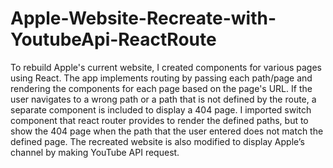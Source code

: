 # Apple-Website-Recreate-with-YoutubeApi-ReactRoute
 To rebuild Apple's current website, I created components for various pages using React. The app implements routing by passing each path/page and rendering the components for each page based on the page's URL. If the user navigates to a wrong path or a path that is not defined by the route, a separate component is included to display a 404 page. I imported switch component that react router provides to render the defined paths, but to show the 404 page when the path that the user entered does not match the defined page. The recreated website is also modified to display Apple’s channel by making YouTube API request.
